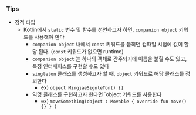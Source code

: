 ### Tips

* 정적 타입
  * Kotlin에서 `static` 변수 및 함수를 선언하고자 하면, `companion object` 키워드를 사용해야 한다
    * `companion object` 내에서 `const` 키워드를 붙히면 컴파일 시점에 값이 할당 된다. (`const` 키워드가 없으면 runtime)
    * `companion object` 는 하나의 객체로 간주되기에 이름을 붙힐 수도 있고, 특정 인터페이스를 구현할 수도 있다
    * `singleton` 클래스를 생성하고자 할 때, `object` 키워드로 해당 클래스를 정의한다
      * ex) `object MingjaeSignleTon() {}`
    * 익명 클래스를 구현하고자 한다면 `object 키워드를 사용한다
      * ex) `moveSomething(object : Movable { override fun move(){} } )`

